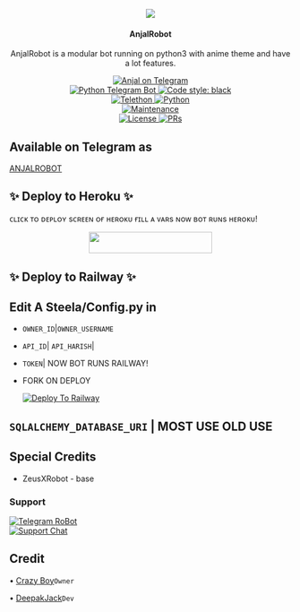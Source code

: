 <p align="center">
  <img src="https://telegra.ph//file/1676d21f8b22e8d21a80a.jpg">
</p>

<h4><p align="center"> AnjalRobot </p></h4>

<p align="center">AnjalRobot is a modular bot running on python3 with anime theme and have a lot features.</p>

<p align="center">
<a href="https://t.me/AnjalRobot"> <img src="https://img.shields.io/badge/Anjal-blue?&logo=telegram" alt="Anjal on Telegram" /> </a><br>
<a href="https://python-telegram-bot.org"> <img src="https://img.shields.io/badge/PTB-13.10-white?&style=flat-round&logo=github" alt="Python Telegram Bot" /> </a>
<a href="https://github.com/psf/black"><img alt="Code style: black" src="https://img.shields.io/badge/code%20style-black-000000.svg"></a><br>
<a href="https://docs.telethon.dev"> <img src="https://img.shields.io/badge/Telethon-1.24.0-red?&style=flat-round&logo=github" alt="Telethon" /> </a>
<a href="https://docs.python.org"> <img src="https://img.shields.io/badge/Python-3.10.1-purple?&style=flat-round&logo=python" alt="Python" /> </a><br>
<a href="https://github.com/GodOfanjal/AnjalRobot"> <img src="https://img.shields.io/badge/Maintained-Yash-yellow.svg" alt="Maintenance" /> </a><br>
<a href="https://github.com/GodOfanjal/AnjalRobot/blob/main/LICENSE"> <img src="https://img.shields.io/badge/License-GPLv3-blue.svg" alt="License" /> </a>
<a href="https://makeapullrequest.com"> <img src="https://img.shields.io/badge/PRs-Welcome-blue.svg?style=flat-round" alt="PRs" /> </a>
</p>


## Available on Telegram as
[ANJALROBOT](https://t.me/AnjalRobot)


## ✨ Deploy to Heroku ✨

ᴄʟɪᴄᴋ ᴛᴏ ᴅᴇᴘʟᴏʏ sᴄʀᴇᴇɴ ᴏғ ʜᴇʀᴏᴋᴜ ғɪʟʟ ᴀ ᴠᴀʀs ɴᴏᴡ ʙᴏᴛ ʀᴜɴs ʜᴇʀᴏᴋᴜ!
<p align="center"><a href="https://heroku.com/deploy?template=https://github.com/GodOfanjal/AnjalRobot"> <img src="https://img.shields.io/badge/Deploy%20To%20Heroku-black?style=for-the-badge&logo=heroku"width="220"height="38.45"/></a></p>


## ✨ Deploy to Railway ✨

## Edit A Steela/Config.py in
- `OWNER_ID`|`OWNER_USERNAME`
- `API_ID`| `API_HARISH`|
- `TOKEN`| NOW BOT RUNS RAILWAY!
- FORK ON DEPLOY

   [![Deploy To Railway](https://railway.app/button.svg)](https://railway.app)


## `SQLALCHEMY_DATABASE_URI` | MOST USE OLD USE


## Special Credits
- ZeusXRobot - base


### Support
<p>
<a href="https://t.me/AnjalRobot"> <img src="https://img.shields.io/badge/Telegram-RoBot-blue?&logo=telegram" alt="Telegram RoBot" /> </a><br>
<a href="https://t.me/NobisukiSupport"> <img src="https://img.shields.io/badge/Support-Chat-blue?&logo=telegram" alt="Support Chat" /> </a><br>
</p>

## Credit
• [Crazy Boy](https://t.me/call_me_crazyboy)``Owner``
 
• [DeepakJack](https://t.me/DeepakJack007)``Dev``
